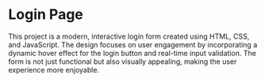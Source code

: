 # Login Page
 This project is a modern, interactive login form created using HTML, CSS, and JavaScript. The design focuses on user engagement by incorporating a dynamic hover effect for the login button and real-time input validation. The form is not just functional but also visually appealing, making the user experience more enjoyable.
